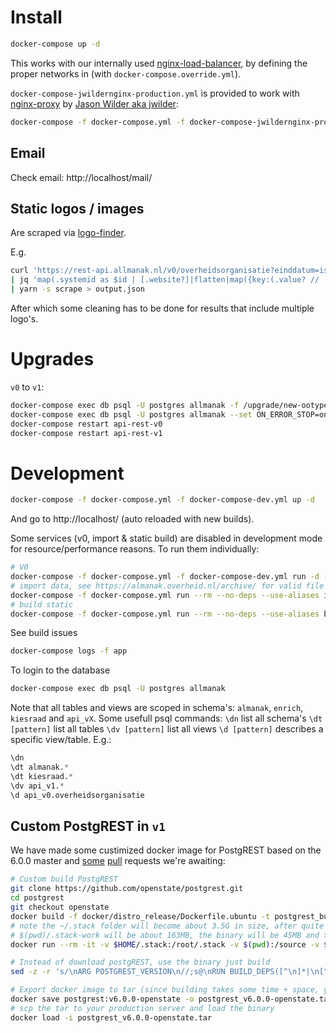 # Install

```bash
docker-compose up -d
```
This works with our internally used [nginx-load-balancer](https://github.com/openstate/nginx-load-balancer), by defining the proper networks in (with `docker-compose.override.yml`).

`docker-compose-jwildernginx-production.yml` is provided to work with [nginx-proxy](https://github.com/jwilder/nginx-proxy) by [Jason Wilder aka jwilder](https://github.com/jwilder):

```bash
docker-compose -f docker-compose.yml -f docker-compose-jwildernginx-production.yml up -d
```

## Email

Check email: http://localhost/mail/

## Static logos / images

Are scraped via [logo-finder](https://github.com/openstate/logo-finder).

E.g.
```bash
curl 'https://rest-api.allmanak.nl/v0/overheidsorganisatie?einddatum=is.null&select=systemid,website:contact->internet' \
| jq 'map(.systemid as $id | [.website?]|flatten|map({key:(.value? // .), value: $id})[0])|group_by(.key)|map({url:.[0].key,systemids:map(.value)})|map(select(.url!=null))' \
| yarn -s scrape > output.json
```
After which some cleaning has to be done for results that include multiple logo's.

# Upgrades

`v0` to `v1`:
```bash
docker-compose exec db psql -U postgres allmanak -f /upgrade/new-ootype-values.pg.sql
docker-compose exec db psql -U postgres allmanak --set ON_ERROR_STOP=on -f /upgrade/v0-to-v1.pg.sql
docker-compose restart api-rest-v0
docker-compose restart api-rest-v1
```

# Development

```bash
docker-compose -f docker-compose.yml -f docker-compose-dev.yml up -d
```
And go to http://localhost/ (auto reloaded with new builds).

Some services (v0, import & static build) are disabled in development mode for resource/performance reasons.
To run them individually:
```bash
# V0
docker-compose -f docker-compose.yml -f docker-compose-dev.yml run -d --no-deps --use-aliases --name allmanak_api-rest-v0_manual api-rest-v0 /bin/sh -c "exec postgrest /etc/postgrest.conf"
# import data, see https://almanak.overheid.nl/archive/ for valid file name options, by default exportOO.xml is used
docker-compose -f docker-compose.yml run --rm --no-deps --use-aliases import-cron importdata.sh [manual [exportOO.xml|YYYYMMDD.xml]]
# build static
docker-compose -f docker-compose.yml run --rm --no-deps --use-aliases build-static yarn export+process
```

See build issues
```bash
docker-compose logs -f app
```

To login to the database
```bash
docker-compose exec db psql -U postgres allmanak
```

Note that all tables and views are scoped in schema's: `almanak`, `enrich`, `kiesraad` and `api_vX`.
Some usefull psql commands:
`\dn` list all schema's
`\dt [pattern]` list all tables
`\dv [pattern]` list all views
`\d [pattern]` describes a specific view/table.
E.g.:
```sql
\dn
\dt almanak.*
\dt kiesraad.*
\dv api_v1.*
\d api_v0.overheidsorganisatie
```

## Custom PostgREST in `v1`

We have made some custimized docker image for PostgREST based on the 6.0.0 master and [some](https://github.com/PostgREST/postgrest/pull/1361) [pull](https://github.com/PostgREST/postgrest/pull/1362) requests we're awaiting:
```bash
# Custom build PostgREST
git clone https://github.com/openstate/postgrest.git
cd postgrest
git checkout openstate
docker build -f docker/distro_release/Dockerfile.ubuntu -t postgrest_builder .
# note the ~/.stack folder will become about 3.5G in size, after quite some compiling
# $(pwd)/.stack-work will be about 163MB, the binary will be 45MB and the docker tar 112MB
docker run --rm -it -v $HOME/.stack:/root/.stack -v $(pwd):/source -v $(pwd)/docker/dist/:/root/.local/bin/ postgrest_builder build --allow-different-user --install-ghc --copy-bins

# Instead of download postgREST, use the binary just build
sed -z -r 's/\nARG POSTGREST_VERSION\n//;s@\nRUN BUILD_DEPS([^\n]*|\n[^\n]+)*@\nCOPY dist/postgrest /usr/local/bin/postgrest@g' docker/Dockerfile | docker build -f - -t postgrest:v6.0.0-openstate docker

# Export docker image to tar (since building takes some time + space, you might not want to do this on your production server)
docker save postgrest:v6.0.0-openstate -o postgrest_v6.0.0-openstate.tar
# scp the tar to your production server and load the binary
docker load -i postgrest_v6.0.0-openstate.tar
```